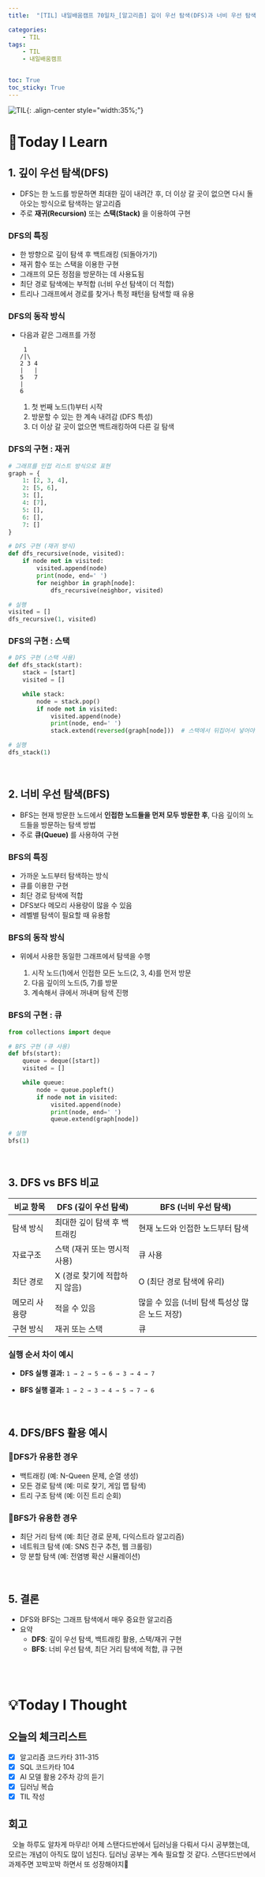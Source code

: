 ```yaml
---
title:  "[TIL] 내일배움캠프 70일차_[알고리즘] 깊이 우선 탐색(DFS)과 너비 우선 탐색(BFS)" 

categories: 
    - TIL
tags: 
    - TIL
    - 내일배움캠프


toc: True
toc_sticky: True
---
```


![TIL](/assets/images/TIL2.png){: .align-center style="width:35%;"}

# 👀Today I Learn
## 1. 깊이 우선 탐색(DFS)
- DFS는 한 노드를 방문하면 최대한 깊이 내려간 후, 더 이상 갈 곳이 없으면 다시 돌아오는 방식으로 탐색하는 알고리즘
- 주로 **재귀(Recursion)** 또는 **스택(Stack)** 을 이용하여 구현

### DFS의 특징

- 한 방향으로 깊이 탐색 후 백트래킹 (되돌아가기)
- 재귀 함수 또는 스택을 이용한 구현
- 그래프의 모든 정점을 방문하는 데 사용됴됨
- 최단 경로 탐색에는 부적합 (너비 우선 탐색이 더 적합)
- 트리나 그래프에서 경로를 찾거나 특정 패턴을 탐색할 때 유용

### DFS의 동작 방식
- 다음과 같은 그래프를 가정

    ```
     1
    /|\
    2 3 4
    |   |
    5   7
    |
    6
    ```

  1. 첫 번째 노드(1)부터 시작
  2. 방문할 수 있는 한 계속 내려감 (DFS 특성)
  3. 더 이상 갈 곳이 없으면 백트래킹하여 다른 길 탐색

### DFS의 구현 : 재귀

```python
# 그래프를 인접 리스트 방식으로 표현
graph = {
    1: [2, 3, 4],
    2: [5, 6],
    3: [],
    4: [7],
    5: [],
    6: [],
    7: []
}

# DFS 구현 (재귀 방식)
def dfs_recursive(node, visited):
    if node not in visited:
        visited.append(node)
        print(node, end=' ')
        for neighbor in graph[node]:
            dfs_recursive(neighbor, visited)

# 실행
visited = []
dfs_recursive(1, visited)
```

### DFS의 구현 : 스택

```python
# DFS 구현 (스택 사용)
def dfs_stack(start):
    stack = [start]
    visited = []

    while stack:
        node = stack.pop()
        if node not in visited:
            visited.append(node)
            print(node, end=' ')
            stack.extend(reversed(graph[node]))  # 스택에서 뒤집어서 넣어야 순서 유지

# 실행
dfs_stack(1)
```

<br>

## 2. 너비 우선 탐색(BFS)

- BFS는 현재 방문한 노드에서 **인접한 노드들을 먼저 모두 방문한 후**, 다음 깊이의 노드들을 방문하는 탐색 방법
- 주로 **큐(Queue)** 를 사용하여 구현

### BFS의 특징

- 가까운 노드부터 탐색하는 방식
- 큐를 이용한 구현
- 최단 경로 탐색에 적합
- DFS보다 메모리 사용량이 많을 수 있음
- 레벨별 탐색이 필요할 때 유용함

### BFS의 동작 방식

- 위에서 사용한 동일한 그래프에서 탐색을 수행

  1. 시작 노드(1)에서 인접한 모든 노드(2, 3, 4)를 먼저 방문
  2. 다음 깊이의 노드(5, 7)를 방문
  3. 계속해서 큐에서 꺼내며 탐색 진행

### BFS의 구현 : 큐

```python
from collections import deque

# BFS 구현 (큐 사용)
def bfs(start):
    queue = deque([start])
    visited = []

    while queue:
        node = queue.popleft()
        if node not in visited:
            visited.append(node)
            print(node, end=' ')
            queue.extend(graph[node])

# 실행
bfs(1)
```

<br>

## 3. DFS vs BFS 비교

| 비교 항목 | DFS (깊이 우선 탐색) | BFS (너비 우선 탐색) |
| --- | --- | --- |
| 탐색 방식 | 최대한 깊이 탐색 후 백트래킹 | 현재 노드와 인접한 노드부터 탐색 |
| 자료구조 | 스택 (재귀 또는 명시적 사용) | 큐 사용 |
| 최단 경로 | X (경로 찾기에 적합하지 않음) | O (최단 경로 탐색에 유리) |
| 메모리 사용량 | 적을 수 있음 | 많을 수 있음 (너비 탐색 특성상 많은 노드 저장) |
| 구현 방식 | 재귀 또는 스택 | 큐 |

### 실행 순서 차이 예시

- **DFS 실행 결과:** `1 → 2 → 5 → 6 → 3 → 4 → 7`

- **BFS 실행 결과:** `1 → 2 → 3 → 4 → 5 → 7 → 6`

<br>

## 4. DFS/BFS 활용 예시

### 📌DFS가 유용한 경우

- 백트래킹 (예: N-Queen 문제, 순열 생성)
- 모든 경로 탐색 (예: 미로 찾기, 게임 맵 탐색)
- 트리 구조 탐색 (예: 이진 트리 순회)

### 📌BFS가 유용한 경우

- 최단 거리 탐색 (예: 최단 경로 문제, 다익스트라 알고리즘)
- 네트워크 탐색 (예: SNS 친구 추천, 웹 크롤링)
- 망 분할 탐색 (예: 전염병 확산 시뮬레이션)

<br>

## 5. 결론

- DFS와 BFS는 그래프 탐색에서 매우 중요한 알고리즘
- 요약
  - **DFS**: 깊이 우선 탐색, 백트래킹 활용, 스택/재귀 구현
  - **BFS**: 너비 우선 탐색, 최단 거리 탐색에 적합, 큐 구현

<br>
<br>

# 💡Today I Thought

## 오늘의 체크리스트
- [x]  알고리즘 코드카타 311-315
- [x]  SQL 코드카타 104
- [x]  AI 모델 활용 2주차 강의 듣기
- [x]  딥러닝 복습
- [x]  TIL 작성

## 회고
&nbsp; 오늘 하루도 알차게 마무리! 어제 스탠다드반에서 딥러닝을 다뤄서 다시 공부했는데, 모르는 개념이 아직도 많이 넘친다. 딥러닝 공부는 계속 필요할 것 같다. 스탠다드반에서 과제주면 꼬박꼬박 하면서 또 성장해야지🫠